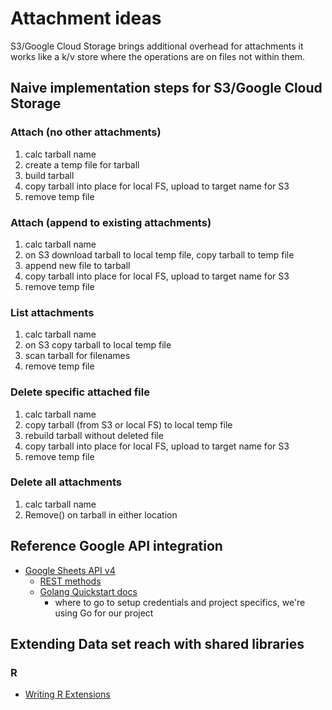 
# Attachment ideas

S3/Google Cloud Storage brings additional overhead for attachments it works 
like a k/v store where the operations are on files not within them.

## Naive implementation steps for S3/Google Cloud Storage

### Attach (no other attachments)

1. calc tarball name
2. create a temp file for tarball
3. build tarball 
4. copy tarball into place for local FS, upload to target name for S3
5. remove temp file

### Attach (append to existing attachments)

1. calc tarball name
2. on S3 download tarball to local temp file, copy tarball to temp file
3. append new file to tarball
4. copy tarball into place for local FS, upload to target name for S3
5. remove temp file

### List attachments

1. calc tarball name
2. on S3 copy tarball to local temp file
3. scan tarball for filenames
4. remove temp file

### Delete specific attached file

1. calc tarball name
2. copy tarball (from S3 or local FS) to local temp file
3. rebuild tarball without deleted file
4. copy tarball into place for local FS, upload to target name for S3
5. remove temp file

### Delete all attachments

1. calc tarball name
2. Remove() on tarball in either location

## Reference Google API integration

+ [Google Sheets API v4](https://developers.google.com/sheets/)
    + [REST methods](https://developers.google.com/sheets/api/reference/rest/)
    + [Golang Quickstart docs](https://developers.google.com/sheets/api/quickstart/go)
        + where to go to setup credentials and project specifics, we're using Go for our project

## Extending Data set reach with shared libraries

### R

+ [Writing R Extensions](https://cran.r-project.org/doc/manuals/R-exts.html)
